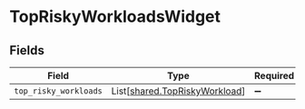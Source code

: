 # TopRiskyWorkloadsWidget


## Fields

| Field                                                                    | Type                                                                     | Required                                                                 | Description                                                              |
| ------------------------------------------------------------------------ | ------------------------------------------------------------------------ | ------------------------------------------------------------------------ | ------------------------------------------------------------------------ |
| `top_risky_workloads`                                                    | List[[shared.TopRiskyWorkload](../../models/shared/topriskyworkload.md)] | :heavy_minus_sign:                                                       | N/A                                                                      |